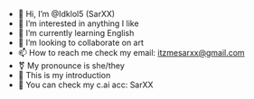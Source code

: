 - 👋 Hi, I’m @Idklol5 (SarXX) 
- 👀 I’m interested in anything I like
- 🌱 I’m currently learning English
- 💞️ I’m looking to collaborate on art
- 📫 How to reach me check my email: itzmesarxx@gmail.com
- ⚧  My pronounce is she/they
- 📄 This is my introduction
- 🤖 You can check my c.ai acc: SarXX
